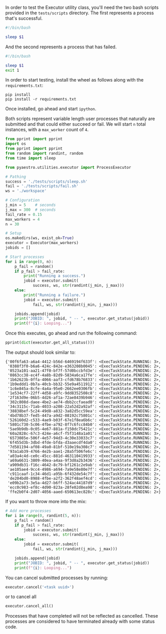 In order to test the Executor utility class, you'll need the two bash
scripts provided in the `tests/scripts` directory.
The first represents a process that's successful.

```bash
#!/bin/bash

sleep $1
```

And the second represents a process that has failed.

```bash
#!/bin/bash

sleep $1
exit 1
```

In order to start testing, install the wheel as follows along with the
`requirements.txt`:
```
pip install
pip install -r requirements.txt
```

Once installed, go ahead and start `ipython`.

Both scripts represent variable length user processes that naturally are
submitted and that could either succeed or fail. We will start `n` total
instances, with a `max_worker` count of `4`.

```python
from pprint import pprint
import os
from pprint import pprint
from random import randint, random
from time import sleep

from pyaestro.utilities.executor import ProcessExecutor

# Pathing
success = './tests/scripts/sleep.sh'
fail = './tests/scripts/fail.sh'
ws = './workspace'

# Configuration
j_min = 5    # seconds
j_max = 300  # seconds
fail_rate = 0.15
max_workers = 4
n = 30

# Setup
os.makedirs(ws, exist_ok=True)
executor = Executor(max_workers)
jobids = []

# Start processes
for i in range(0, n):
    p_fail = random()
    if p_fail > fail_rate:
        print("Running a success.")
        jobid = executor.submit(
            success, ws, str(randint(j_min, j_max)))
    else:
        print("Running a failure.")
        jobid = executor.submit(
            fail, ws, str(randint(j_min, j_max)))

    jobids.append(jobid)
    print("JOBID: ", jobid, " -- ", executor.get_status(jobid))
    print(f"{i}: Looping...")
```

Once this executes, go ahead and run the following command:
```python
pprint(dict(executor.get_all_status()))
```

The output should look similar to:
```
{'00f6fa63-a6a4-4412-b56d-6469194f633f': <ExecTaskState.RUNNING: 3>,
 '0388f3f0-b6a6-424c-842e-e363208b0045': <ExecTaskState.PENDING: 2>,
 '0523a101-aa21-47f0-bf7f-57d0bccbfd3e': <ExecTaskState.PENDING: 2>,
 '0863cc38-ec4f-4a8b-82d9-5834a6ca17fe': <ExecTaskState.PENDING: 2>,
 '1b62623b-0ffa-4066-aaf3-cfd678b76833': <ExecTaskState.PENDING: 2>,
 '1b9eddd1-0b7a-40cb-bb32-55e9a4511912': <ExecTaskState.PENDING: 2>,
 '1c6e845a-8cfe-4a4a-95e0-2662ee0306fb': <ExecTaskState.PENDING: 2>,
 '1e534cf7-22ff-4d58-a9fc-9dd8352508c8': <ExecTaskState.PENDING: 2>,
 '2f163d9e-06b5-4d26-af1a-72ae8439b946': <ExecTaskState.PENDING: 2>,
 '302c808d-daee-4be2-ae74-dbb2ccfaead0': <ExecTaskState.PENDING: 2>,
 '34c3115c-71ab-4033-a208-22a52d2a92af': <ExecTaskState.PENDING: 2>,
 '38838bef-5c24-49d8-a832-3a82d5cc59ea': <ExecTaskState.PENDING: 2>,
 '4bd78b37-fed5-447a-a9d2-08192c75801c': <ExecTaskState.PENDING: 2>,
 '526160d2-c533-4ae9-b03f-67e1f8ea6b6c': <ExecTaskState.PENDING: 2>,
 '5801c730-5c06-4fbe-a792-8f7c6fcc84b0': <ExecTaskState.PENDING: 2>,
 '5ae9b9db-0c05-4e67-881a-f150dc75421c': <ExecTaskState.PENDING: 2>,
 '60a2828c-67c3-424e-a6cf-f5f3148a1a01': <ExecTaskState.RUNNING: 3>,
 '6573085e-506f-4e57-94d3-4c30e33033c7': <ExecTaskState.RUNNING: 3>,
 '6f455d3b-3dbd-4fde-bfda-d3aaecdf4da0': <ExecTaskState.RUNNING: 3>,
 '7d581194-af08-49a0-81bf-510e19a308c7': <ExecTaskState.PENDING: 2>,
 '93a1ab39-4766-4e2b-aae1-28a5f506fe6c': <ExecTaskState.PENDING: 2>,
 'a03a4c4d-ce0c-45cc-881d-463110419933': <ExecTaskState.PENDING: 2>,
 'a69a6631-3809-40ea-a4aa-9f3d8a2b3436': <ExecTaskState.PENDING: 2>,
 'a909db31-f16c-4642-8c79-bf1261c2e9ab': <ExecTaskState.PENDING: 2>,
 'ae105ae4-9cc4-4986-a694-7a9e58e80e7f': <ExecTaskState.PENDING: 2>,
 'c911caaf-1c34-46d1-a95b-6f432de54c7f': <ExecTaskState.PENDING: 2>,
 'de204bd0-8988-4fbe-a2f2-362f48aef4cd': <ExecTaskState.PENDING: 2>,
 'e09b2a73-3e5a-4d27-b6ff-524ac44187d9': <ExecTaskState.PENDING: 2>,
 'ecc0c983-ef8c-4d90-823a-28fe02d8ea98': <ExecTaskState.PENDING: 2>,
 'ffe2b0f4-2d07-4056-aaed-650613ec828c': <ExecTaskState.PENDING: 2>}
```

If you want to throw more into the mix:

```python
# Add more processes
for i in range(0, randint(5, n)):
    p_fail = random()
    if p_fail > fail_rate:
        jobid = executor.submit(
            success, ws, str(randint(j_min, j_max)))
    else:
        jobid = executor.submit(
            fail, ws, str(randint(j_min, j_max)))

    jobids.append(jobid)
    print("JOBID: ", jobid, " -- ", executor.get_status(jobid))
    print(f"{i}: Looping...")
```

You can cancel submitted processes by running:

```python
executor.cancel('<task uuid>')
```

or to cancel all

```python
executor.cancel_all()
```

Processes that have completed will not be reflected as cancelled.
These processes are considered to have terminated already with some
status code.
